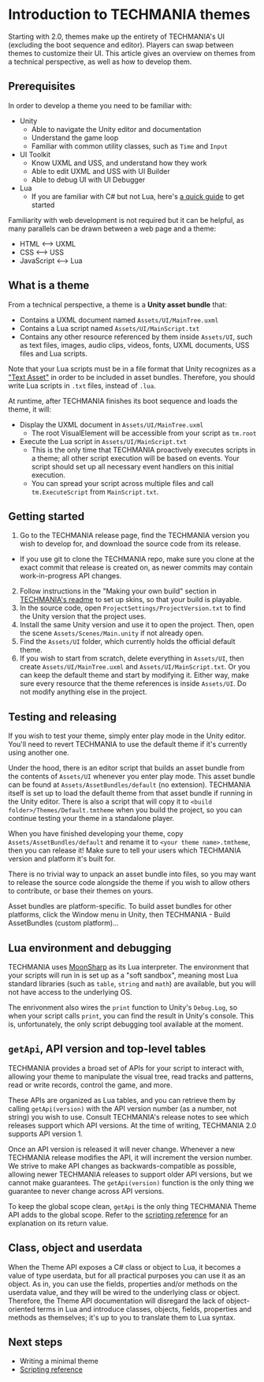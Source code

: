 # Introduction to TECHMANIA themes

Starting with 2.0, themes make up the entirety of TECHMANIA's UI (excluding the boot sequence and editor). Players can swap between themes to customize their UI. This article gives an overview on themes from a technical perspective, as well as how to develop them.

## Prerequisites

In order to develop a theme you need to be familiar with:
- Unity
  - Able to navigate the Unity editor and documentation
  - Understand the game loop
  - Familiar with common utility classes, such as `Time` and `Input`
- UI Toolkit
  - Know UXML and USS, and understand how they work
  - Able to edit UXML and USS with UI Builder
  - Able to debug UI with UI Debugger
- Lua
  - If you are familiar with C# but not Lua, here's [a quick guide](C%23_guide_to_Lua.md) to get started

Familiarity with web development is not required but it can be helpful, as many parallels can be drawn between a web page and a theme:
- HTML <--> UXML
- CSS <--> USS
- JavaScript <--> Lua

## What is a theme

From a technical perspective, a theme is a **Unity asset bundle** that:

- Contains a UXML document named `Assets/UI/MainTree.uxml`
- Contains a Lua script named `Assets/UI/MainScript.txt`
- Contains any other resource referenced by them inside `Assets/UI`, such as text files, images, audio clips, videos, fonts, UXML documents, USS files and Lua scripts.

Note that your Lua scripts must be in a file format that Unity recognizes as a ["Text Asset"](https://docs.unity3d.com/2022.2/Documentation/Manual/class-TextAsset.html) in order to be included in asset bundles. Therefore, you should write Lua scripts in `.txt` files, instead of `.lua`.

At runtime, after TECHMANIA finishes its boot sequence and loads the theme, it will:

- Display the UXML document in `Assets/UI/MainTree.uxml`
  - The root VisualElement will be accessible from your script as `tm.root`
- Execute the Lua script in `Assets/UI/MainScript.txt`
  - This is the only time that TECHMANIA proactively executes scripts in a theme; all other script execution will be based on events. Your script should set up all necessary event handlers on this initial execution.
  - You can spread your script across multiple files and call `tm.ExecuteScript` from `MainScript.txt`.

## Getting started

1. Go to the TECHMANIA release page, find the TECHMANIA version you wish to develop for, and download the source code from its release.
  - If you use git to clone the TECHMANIA repo, make sure you clone at the exact commit that release is created on, as newer commits may contain work-in-progress API changes.
2. Follow instructions in the "Making your own build" section in [TECHMANIA's readme](https://github.com/techmania-team/techmania#making-your-own-builds) to set up skins, so that your build is playable.
3. In the source code, open `ProjectSettings/ProjectVersion.txt` to find the Unity version that the project uses.
4. Install the same Unity version and use it to open the project. Then, open the scene `Assets/Scenes/Main.unity` if not already open.
5. Find the `Assets/UI` folder, which currently holds the official default theme.
6. If you wish to start from scratch, delete everything in `Assets/UI`, then create `Assets/UI/MainTree.uxml` and `Assets/UI/MainScript.txt`. Or you can keep the default theme and start by modifying it. Either way, make sure every resource that the theme references is inside `Assets/UI`. Do not modify anything else in the project.

## Testing and releasing

If you wish to test your theme, simply enter play mode in the Unity editor. You'll need to revert TECHMANIA to use the default theme if it's currently using another one.

Under the hood, there is an editor script that builds an asset bundle from the contents of `Assets/UI` whenever you enter play mode. This asset bundle can be found at `Assets/AssetBundles/default` (no extension). TECHMANIA itself is set up to load the default theme from that asset bundle if running in the Unity editor. There is also a script that will copy it to `<build folder>/Themes/Default.tmtheme` when you build the project, so you can continue testing your theme in a standalone player.

When you have finished developing your theme, copy `Assets/AssetBundles/default` and rename it to `<your theme name>.tmtheme`, then you can release it! Make sure to tell your users which TECHMANIA version and platform it's built for.

There is no trivial way to unpack an asset bundle into files, so you may want to release the source code alongside the theme if you wish to allow others to contribute, or base their themes on yours.

Asset bundles are platform-specific. To build asset bundles for other platforms, click the Window menu in Unity, then TECHMANIA - Build AssetBundles (custom platform)...

## Lua environment and debugging

TECHMANIA uses [MoonSharp](https://www.moonsharp.org/) as its Lua interpreter. The environment that your scripts will run in is set up as a "soft sandbox", meaning most Lua standard libraries (such as `table`, `string` and `math`) are available, but you will not have access to the underlying OS.

The enrivonment also wires the `print` function to Unity's `Debug.Log`, so when your script calls `print`, you can find the result in Unity's console. This is, unfortunately, the only script debugging tool available at the moment.

## `getApi`, API version and top-level tables

TECHMANIA provides a broad set of APIs for your script to interact with, allowing your theme to manipulate the visual tree, read tracks and patterns, read or write records, control the game, and more.

These APIs are organized as Lua tables, and you can retrieve them by calling `getApi(version)` with the API version number (as a number, not string) you wish to use. Consult TECHMANIA's release notes to see which releases support which API versions. At the time of writing, TECHMANIA 2.0 supports API version 1.

Once an API version is released it will never change. Whenever a new TECHMANIA release modifies the API, it will increment the version number. We strive to make API changes as backwards-compatible as possible, allowing newer TECHMANIA releases to support older API versions, but we cannot make guarantees. The `getApi(version)` function is the only thing we guarantee to never change across API versions.

To keep the global scope clean, `getApi` is the only thing TECHMANIA Theme API adds to the global scope. Refer to the [scripting reference](Scripting_reference.md) for an explanation on its return value.

## Class, object and userdata

When the Theme API exposes a C# class or object to Lua, it becomes a value of type userdata, but for all practical purposes you can use it as an object. As in, you can use the fields, properties and/or methods on the userdata value, and they will be wired to the underlying class or object. Therefore, the Theme API documentation will disregard the lack of object-oriented terms in Lua and introduce classes, objects, fields, properties and methods as themselves; it's up to you to translate them to Lua syntax.

## Next steps

- Writing a minimal theme
- [Scripting reference](Scripting_reference.md)
